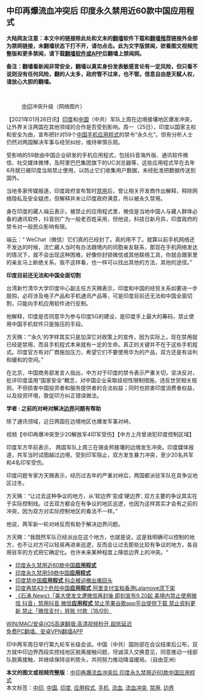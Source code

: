  <h2>中印再爆流血冲突后 印度永久禁用近60款中国应用程式</h2> <p class="notice"><b>大陆网友注意：本文中的链接除此处和文末的<a href="https://github.com/bannedbook/fanqiang" >翻墙</a>软件下载和<a href="https://github.com/killgcd/justmysocks/blob/master/README.md">翻墙推荐</a>链接外全部为禁网链接，未翻墙状态下打不开，请勿点击。此为文字版禁闻，欲看图文视频完整版和更多禁闻，请下载<a href="https://github.com/bannedbook/fanqiang">翻墙软件或APP</a>后翻墙上禁闻网。</p><p>备注：翻墙看新闻非常安全，翻墙以真实身份发表敏感言论有一定风险，但只看不说则没有任何风险，翻的人太多，政府管不过来，也不管。信息自由是天赋人权，请放心大胆的翻墙。</b></p>  <div class="entry"> <br /> <figure><a href="https://i0.wp.com/upload-images-bucket-v64rleca837do.s3.eu-west-1.amazonaws.com/wp-content/uploads/2020/09/26152857/%E4%B8%AD%E5%8D%B0%E5%86%B2%E7%AA%81%E5%9B%BE%E7%89%87.jpg?fit=1280%2C720&#038;ssl=1" data-caption="中印冲突升级（网络图片）"></a><figcaption class="wp-caption-text"><a href="https://www.bannedbook.org/bnews/tag/%E4%B8%AD%E5%8D%B0/" class="st_tag internal_tag" rel="tag" title="标签 中印 下的日志">中印</a>冲突升级（网络图片）</figcaption></figure> <p>【2021年01月26日讯】<a href="https://www.bannedbook.org/bnews/tag/%e5%8d%b0%e5%ba%a6/" class="st_tag internal_tag" rel="tag" title="标签 印度 下的日志">印度</a>和<span class='wp_keywordlink_affiliate'><a href="https://www.bannedbook.org/" title="中国" target="_blank">中国</a></span>（中共）军队上周在边境接壤地区爆发冲突，让外界关注两国在其他领域的合作是否受到影响。周一（25日），印度以国家主权和安全为由，宣布把针对59个<a href="https://www.bannedbook.org/bnews/tag/%E4%B8%AD%E5%9B%BD/" class="st_tag internal_tag" rel="tag" title="标签 中国 下的日志">中国</a><a href="https://www.bannedbook.org/bnews/tag/%e6%89%8b%e6%9c%ba/" class="st_tag internal_tag" rel="tag" title="标签 手机 下的日志">手机</a><a href="https://www.bannedbook.org/bnews/tag/%E5%BA%94%E7%94%A8%E7%A8%8B%E5%BC%8F/" class="st_tag internal_tag" rel="tag" title="标签 应用程式 下的日志">应用程式</a>的禁令“永久化”。但有分析人士仍然对两国解决军事与经贸纠纷，维持审慎乐观。</p> <p>受影响的59款由中国企业研发的手机应用程式，包括抖音海外版、通讯软件微信、社交媒体微博，及阿里巴巴集团旗下的UC浏览器等，这些应用程式早在去年6月就已被印度当局禁止使用，以防止它们收集用户数据，未经批准把数据传送到国外。</p> <p>当地多家传媒报道，印度政府宣布暂时<a href="https://www.bannedbook.org/bnews/tag/%E7%A6%81%E7%94%A8/" class="st_tag internal_tag" rel="tag" title="标签 禁用 下的日志">禁用</a>后，曾让相关开发商作出解释，释除网络隐私及安全疑虑，但解释并未让印度政府满意，所以被永久禁用。</p> <p>身在印度的藏人端云表示，被禁止的应用程式里，微信是当地中国人与藏人群体必备的通讯软件，抖音则广为一般老百姓采用，但他说，科技日新月异，印度政府的禁令对一般民众影响有限。</p>  <p>端云：“ WeChat（微信）它们真的已经封了。真的用不了。就算以前手机网络还不发达的时候，流亡藏人当时有办法跟境内的同胞亲友联系，那现在手机网络发达的情况下，就不会出现这种困难，好像你封锁微信或其他联络工具，你就会跟家里的亲友马上断绝关系，我不这样看，也一样可以找出其他的方法，其他的途径。”</p> <p><strong>印度目前还无法和中国全面切割</strong></p> <p>台湾新竹清华大学印度中心副主任方天赐表示，印度和中国的经贸关系如要进一步脱钩，必将涉及电子产品和手机通讯产品等，可是印度目前还无法和中国全面切割，只能向手机应用软件进行反制。</p> <p>他解释，印度是否同意华为参与印度5G的建设，是印度手上最大的筹码，禁止使用中国手机软件只是施压的手段。</p>  <p>方天赐：“‘永久’的字样其实只是加深它对政策上的宣传，因为实际上，现在禁用就已经是禁用，而且手机程式本来就有一定的生命。真正的关键并不在于这些手机程式。印度官方有对厂商施加压力，希望它们不要使用华为的产品，双方还是有谈判和缓和的空间。”</p> <p>在北京，中国商务部发言人指出，中方对于印度的禁令表示严重关切，坚决反对，批评印度滥用“国家安全”概念，对中国企业采取歧视性限制措施，违反世贸相关规则，不但损害中国投资者和服务提供者的合法权益；同时也损害印度消费者权益，以及投资环境，敦促印方纠正错误做法。</p> <p><strong>学者 : 之前的对峙对解决<a href="https://www.bannedbook.org/bnews/tag/%E8%BE%B9%E7%95%8C/" class="st_tag internal_tag" rel="tag" title="标签 边界 下的日志">边界</a>问题有帮助</strong></p> <p>除了通讯领域，近日两国在边境地区也爆发军事对峙。</p>  <p>   视频【中印再爆冲突至少20解放军4印军受伤】【中方上月曾进犯印度控制区域】   </p> <p>印度军方早前表示， 两国军队上周三在锡金邦接壤的边境发生冲突。印度媒体报道，共军当时试图越过边境，受到印军阻止，双方发生暴力冲突，至少20名共军和4名印军受伤。</p> <p>印度问题专家方天赐表示，经历过去年的严重对峙后，两国都派驻军队在具争议地区过冬。</p> <p>方天赐：“让过去这种争议的地方，从‘软边界’变成‘硬边界’, 双方主要的争议其实在于实际控制线。过去双方都会在有争议的地区巡逻，也因为这样其实才会有之前的冲突，因为双方对实际控制地区的看法不一样。”</p>  <p>他说，两军新一轮对峙反而有助于解决边界问题。</p> <p>方天赐：“我既然军队已经派出在这个地方，也就是说，这是我明确可以控制的地方，也不让对方可以轻易再进来巡逻，反而会让过去那些比较有争议的地方，各自用驻军的方式把它确定化。也许未来某种程度上降低边界上的冲突。“</p> <ul class='op-related-articles' title='相关阅读'> <li><a href='https://www.bannedbook.org/bnews/ssgc/20210126/1475263.html' target='_blank'>印度永久禁用近60款中国<b>应用程式</b></a></li> <li><a href='https://www.bannedbook.org/bnews/headline/20210126/1475254.html' target='_blank'>印度永久禁用59款中国<b>应用程式</b></a></li> <li><a href='https://www.bannedbook.org/bnews/cnnews/20201130/1439294.html' target='_blank'>印度禁中国<b>应用程式</b> 科企被迫撤出难回头</a></li> <li><a href='https://www.bannedbook.org/bnews/headline/20201126/1437498.html' target='_blank'>印度再禁43个危险中国<b>应用程式</b> 阿里支付宝和香港Lalamove须下架</a></li> <li><a href='https://www.bannedbook.org/bnews/bannedvideo/20200919/1398964.html' target='_blank'>《石涛.News》「美大使发文遭微信再封後 即刻宣布9.20起 美境内禁止使用微信 抖音」禁用抖音 微信<b>应用程式</b> 禁止苹果谷歌app平台提供下载 禁止资料更新 禁止「微信支付」转账 付款（18/09）</a></li> </ul> <p class="texttj"> <a href="https://github.com/bannedbook/fanqiang/wiki/V2ray%E6%9C%BA%E5%9C%BA" target="_blank">WIN/MAC/安卓/iOS高速翻墙:高清视频秒开,超低延迟</a><br/> <a href="https://github.com/bannedbook/fanqiang/wiki/%E7%A6%81%E9%97%BB%E7%BD%91%E5%AE%89%E5%8D%93%E7%BF%BB%E5%A2%99%E6%96%B0%E9%97%BBAPP" target="_blank">免费PC翻墙、安卓VPN翻墙APP</a></p><p>印中两军周日举行第九轮军长级会谈。中国（中共）国防部在会议结束后公布，双方就中印边界西段实控线地区脱离接触问题，坦诚深入交换意见，同意推动一线部队脱离接触，并继续保持谈判势头，共同努力推动降温缓局。（自由亚洲）</p><a name='sharetosocial'></a>       <div><b>本文的图文或视频完整版</b>：<a href='https://www.bannedbook.org/bnews/comments/20210127/1475435.html'>中印再爆流血冲突后 印度永久禁用近60款中国应用程式</a></div>  </div><!--END ENTRY--> <div class="postfooter"> <div>本文标签：<a href="https://www.bannedbook.org/bnews/tag/%E4%B8%AD%E5%8D%B0/" rel="tag">中印</a>, <a href="https://www.bannedbook.org/bnews/tag/%E4%B8%AD%E5%9B%BD/" rel="tag">中国</a>, <a href="https://www.bannedbook.org/bnews/tag/%e5%8d%b0%e5%ba%a6/" rel="tag">印度</a>, <a href="https://www.bannedbook.org/bnews/tag/%E5%BA%94%E7%94%A8%E7%A8%8B%E5%BC%8F/" rel="tag">应用程式</a>, <a href="https://www.bannedbook.org/bnews/tag/%e6%89%8b%e6%9c%ba/" rel="tag">手机</a>, <a href="https://www.bannedbook.org/bnews/tag/%E6%B5%81%E8%A1%80/" rel="tag">流血</a>, <a href="https://www.bannedbook.org/bnews/tag/%E6%B5%81%E8%A1%80%E5%86%B2%E7%AA%81/" rel="tag">流血冲突</a>, <a href="https://www.bannedbook.org/bnews/tag/%E7%A6%81%E7%94%A8/" rel="tag">禁用</a>, <a href="https://www.bannedbook.org/bnews/tag/%E8%BE%B9%E7%95%8C/" rel="tag">边界</a></div>  </div><!--END POSTFOOTER--> 